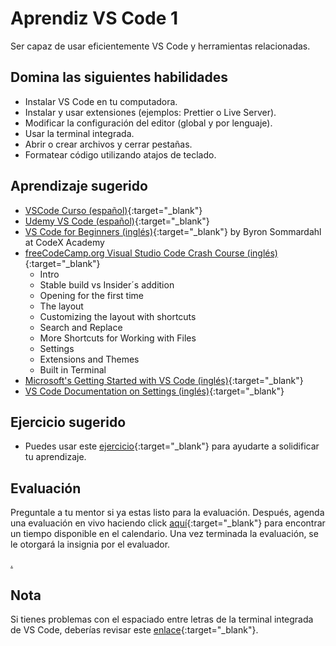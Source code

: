# Aprendiz VS Code 1

Ser capaz de usar eficientemente VS Code y herramientas relacionadas.

## Domina las siguientes habilidades

* Instalar VS Code en tu computadora.
* Instalar y usar extensiones (ejemplos: Prettier o Live Server).
* Modificar la configuración del editor (global y por lenguaje).
* Usar la terminal integrada.
* Abrir o crear archivos y cerrar pestañas.
* Formatear código utilizando atajos de teclado.

## Aprendizaje sugerido

* [VSCode Curso (español)](https://www.youtube.com/playlist?list=PLKT_uPiD2acCWimlvfdqY2DOnO1qbbXA0){:target="_blank"}
* [Udemy VS Code (español)](https://www.udemy.com/course/vscode-mejora-tu-velocidad-para-codificar/){:target="_blank"}
* [VS Code for Beginners (inglés)](https://youtu.be/0fROnrISdZU){:target="_blank"} by Byron Sommardahl at CodeX Academy
* [freeCodeCamp.org Visual Studio Code Crash Course (inglés)](https://www.youtube.com/watch?v=WPqXP_kLzpo&ab_channel=freeCodeCamp.org){:target="_blank"}
  * Intro
  * Stable build vs Insider´s addition
  * Opening for the first time
  * The layout
  * Customizing the layout with shortcuts
  * Search and Replace
  * More Shortcuts for Working with Files
  * Settings
  * Extensions and Themes
  * Built in Terminal
* [Microsoft's Getting Started with VS Code (inglés)](https://code.visualstudio.com/docs/introvideos/basics){:target="_blank"}
* [VS Code Documentation on Settings (inglés)](https://code.visualstudio.com/docs/getstarted/settings){:target="_blank"}

## Ejercicio sugerido

* Puedes usar este [ejercicio](https://docs.google.com/document/d/1F_BgofG2nll23oWMhP8TR6ayEIaLJGF2X9E655kOUFQ/edit){:target="_blank"} para ayudarte a solidificar tu aprendizaje.

## Evaluación

Preguntale a tu mentor si ya estas listo para la evaluación. Después, agenda una evaluación en vivo haciendo click [aquí](https://webdev.codex.academy/mastery-eval-1-first-steps?a1=VS%20Code%20Learner%201&a2=hpvFRz6yTtu2VvQPyA8LFg){:target="_blank"} para encontrar un tiempo disponible en el calendario. Una vez terminada la evaluación, se le otorgará la insignia por el evaluador.

[.](level-1)

## Nota

Si tienes problemas con el espaciado entre letras de la terminal integrada de VS Code, deberías revisar este [enlace](https://github.com/microsoft/vscode/issues/35681){:target="_blank"}.
